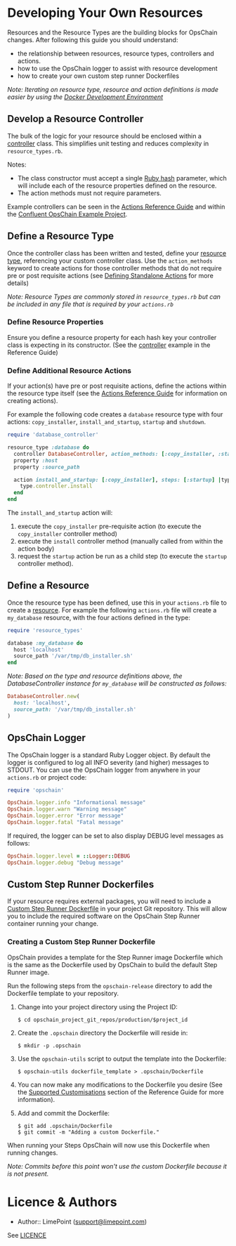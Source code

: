 # Developing Your Own Resources

Resources and the Resource Types are the building blocks for OpsChain changes. After following this guide you should understand:
- the relationship between resources, resource types, controllers and actions.
- how to use the OpsChain logger to assist with resource development
- how to create your own custom step runner Dockerfiles

_Note: Iterating on resource type, resource and action definitions is made easier by using the [Docker Development Environment](docker_development_environment.md)_

## Develop a Resource Controller

The bulk of the logic for your resource should be enclosed within a [controller](reference/concepts.md#controller) class. This simplifies unit testing and reduces complexity in `resource_types.rb`.

Notes:
* The class constructor must accept a single [Ruby hash](https://ruby-doc.org/core-2.7.0/Hash.html) parameter, which will include each of the resource properties defined on the resource.
* The action methods must not require parameters.

Example controllers can be seen in the [Actions Reference Guide](reference/actions.md#controller) and within the [Confluent OpsChain Example Project](https://github.com/LimePoint/opschain-examples-confluent).

## Define a Resource Type

Once the controller class has been written and tested, define your [resource type](reference/concepts.md#resource-type), referencing your custom controller class. Use the `action_methods` keyword to create actions for those controller methods that do not require pre or post requisite actions (see [Defining Standalone Actions](reference/actions.md#defining-standalone-actions) for more details)

_Note: Resource Types are commonly stored in `resource_types.rb` but can be included in any file that is required by your `actions.rb`_

### Define Resource Properties

Ensure you define a resource property for each hash key your controller class is expecting in its constructor. (See the [controller](reference/concepts.md#controller) example in the Reference Guide)

### Define Additional Resource Actions

If your action(s) have pre or post requisite actions, define the actions within the resource type itself (see the [Actions Reference Guide](reference/actions.md) for information on creating actions).

For example the following code creates a `database` resource type with four actions: `copy_installer`, `install_and_startup`, `startup` and `shutdown`.

```ruby
require 'database_controller'

resource_type :database do
  controller DatabaseController, action_methods: [:copy_installer, :startup, :shutdown]
  property :host
  property :source_path

  action install_and_startup: [:copy_installer], steps: [:startup] |type|
    type.controller.install
  end
end
```

The `install_and_startup` action will:
1. execute the `copy_installer` pre-requisite action (to execute the `copy_installer` controller method)
2. execute the `install` controller method (manually called from within the action body)
3. request the `startup` action be run as a child step (to execute the `startup` controller method).

## Define a Resource

Once the resource type has been defined, use this in your `actions.rb` file to create a [resource](reference/concepts.md#resource). For example the following `actions.rb` file will create a `my_database` resource, with the four actions defined in the type:

```ruby
require 'resource_types'

database :my_database do
  host 'localhost'
  source_path '/var/tmp/db_installer.sh'
end
```

_Note: Based on the type and resource definitions above, the DatabaseController instance for `my_database` will be constructed as follows:_

```ruby
DatabaseController.new(
  host: 'localhost',
  source_path: '/var/tmp/db_installer.sh'
)
```

## OpsChain Logger

The OpsChain logger is a standard Ruby Logger object. By default the logger is configured to log all INFO severity (and higher) messages to STDOUT. You can use the OpsChain logger from anywhere in your `actions.rb` or project code:

```ruby
require 'opschain'

OpsChain.logger.info "Informational message"
OpsChain.logger.warn "Warning message"
OpsChain.logger.error "Error message"
OpsChain.logger.fatal "Fatal message"
```

If required, the logger can be set to also display DEBUG level messages as follows:

```ruby
OpsChain.logger.level = ::Logger::DEBUG
OpsChain.logger.debug "Debug message"
```

## Custom Step Runner Dockerfiles

If your resource requires external packages, you will need to include a [Custom Step Runner Dockerfile](reference/actions.md#custom-step-runner-dockerfiles) in your project Git repository. This will allow you to include the required software on the OpsChain Step Runner container running your change.

### Creating a Custom Step Runner Dockerfile

OpsChain provides a template for the Step Runner image Dockerfile which is the same as the Dockerfile used by OpsChain to build the default Step Runner image.

Run the following steps from the `opschain-release` directory to add the Dockerfile template to your repository.

1. Change into your project directory using the Project ID:

    ```
    $ cd opschain_project_git_repos/production/$project_id
    ```

2. Create the `.opschain` directory the Dockerfile will reside in:

    ```
    $ mkdir -p .opschain
    ```

3. Use the `opschain-utils` script to output the template into the Dockerfile:

    ```
    $ opschain-utils dockerfile_template > .opschain/Dockerfile
    ```

4. You can now make any modifications to the Dockerfile you desire (See the [Supported Customisations](reference/actions.md#supported-customisations) section of the Reference Guide for more information).

5. Add and commit the Dockerfile:

    ```
    $ git add .opschain/Dockerfile
    $ git commit -m "Adding a custom Dockerfile."
    ```

When running your Steps OpsChain will now use this Dockerfile when running changes.

_Note: Commits before this point won't use the custom Dockerfile because it is not present._



# Licence & Authors
- Author:: LimePoint (support@limepoint.com)

See [LICENCE](../LICENCE)

